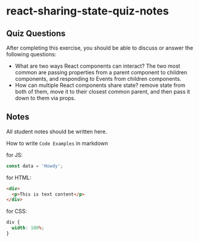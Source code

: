 # react-sharing-state-quiz-notes

## Quiz Questions

After completing this exercise, you should be able to discuss or answer the following questions:

- What are two ways React components can interact?
  The two most common are passing properties from a parent component to children components, and responding to Events from children components.
- How can multiple React components share state?
  remove state from both of them, move it to their closest common parent, and then pass it down to them via props.

## Notes

All student notes should be written here.

How to write `Code Examples` in markdown

for JS:

```js
const data = 'Howdy';
```

for HTML:

```html
<div>
  <p>This is text content</p>
</div>
```

for CSS:

```css
div {
  width: 100%;
}
```
